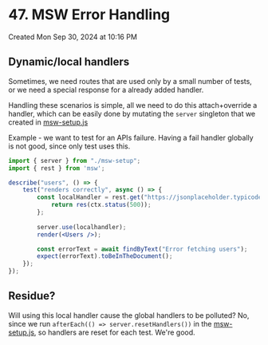 # 47. MSW Error Handling
Created Mon Sep 30, 2024 at 10:16 PM

## Dynamic/local handlers
Sometimes, we need routes that are used only by a small number of tests, or we need a special response for a already added handler.

Handling these scenarios is simple, all we need to do this attach+override a handler, which can be easily done by mutating the `server` singleton that we created in [msw-setup.js](45-MSW-Handlers.md#Handler)

Example - we want to test for an APIs failure. Having a fail handler globally is not good, since only test uses this.
```jsx
import { server } from "./msw-setup";
import { rest } from 'msw';

describe("users", () => {
	test("renders correctly", async () => {
		const localHandler = rest.get("https://jsonplaceholder.typicode.com/users"), (req, res, ctx) => {
			return res(ctx.status(500));
		};
		
		server.use(localhandler);
		render(<Users />);

		const errorText = await findByText("Error fetching users");
		expect(errorText).toBeInTheDocument();
	});
});
```

## Residue?
Will using this local handler cause the global handlers to be polluted?
No, since we run `afterEach(() => server.resetHandlers())` in the [msw-setup.js](45-MSW-Handlers.md#Handler), so handlers are reset for each test. We're good.